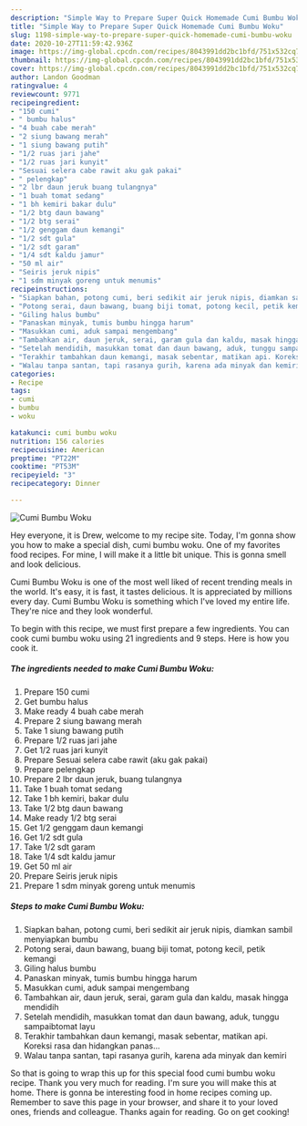 ```yaml
---
description: "Simple Way to Prepare Super Quick Homemade Cumi Bumbu Woku"
title: "Simple Way to Prepare Super Quick Homemade Cumi Bumbu Woku"
slug: 1198-simple-way-to-prepare-super-quick-homemade-cumi-bumbu-woku
date: 2020-10-27T11:59:42.936Z
image: https://img-global.cpcdn.com/recipes/8043991dd2bc1bfd/751x532cq70/cumi-bumbu-woku-foto-resep-utama.jpg
thumbnail: https://img-global.cpcdn.com/recipes/8043991dd2bc1bfd/751x532cq70/cumi-bumbu-woku-foto-resep-utama.jpg
cover: https://img-global.cpcdn.com/recipes/8043991dd2bc1bfd/751x532cq70/cumi-bumbu-woku-foto-resep-utama.jpg
author: Landon Goodman
ratingvalue: 4
reviewcount: 9771
recipeingredient:
- "150 cumi"
- " bumbu halus"
- "4 buah cabe merah"
- "2 siung bawang merah"
- "1 siung bawang putih"
- "1/2 ruas jari jahe"
- "1/2 ruas jari kunyit"
- "Sesuai selera cabe rawit aku gak pakai"
- " pelengkap"
- "2 lbr daun jeruk buang tulangnya"
- "1 buah tomat sedang"
- "1 bh kemiri bakar dulu"
- "1/2 btg daun bawang"
- "1/2 btg serai"
- "1/2 genggam daun kemangi"
- "1/2 sdt gula"
- "1/2 sdt garam"
- "1/4 sdt kaldu jamur"
- "50 ml air"
- "Seiris jeruk nipis"
- "1 sdm minyak goreng untuk menumis"
recipeinstructions:
- "Siapkan bahan, potong cumi, beri sedikit air jeruk nipis, diamkan sambil menyiapkan bumbu"
- "Potong serai, daun bawang, buang biji tomat, potong kecil, petik kemangi"
- "Giling halus bumbu"
- "Panaskan minyak, tumis bumbu hingga harum"
- "Masukkan cumi, aduk sampai mengembang"
- "Tambahkan air, daun jeruk, serai, garam gula dan kaldu, masak hingga mendidih"
- "Setelah mendidih, masukkan tomat dan daun bawang, aduk, tunggu sampaibtomat layu"
- "Terakhir tambahkan daun kemangi, masak sebentar, matikan api. Koreksi rasa dan hidangkan panas..."
- "Walau tanpa santan, tapi rasanya gurih, karena ada minyak dan kemiri"
categories:
- Recipe
tags:
- cumi
- bumbu
- woku

katakunci: cumi bumbu woku 
nutrition: 156 calories
recipecuisine: American
preptime: "PT22M"
cooktime: "PT53M"
recipeyield: "3"
recipecategory: Dinner

---
```



![Cumi Bumbu Woku](https://img-global.cpcdn.com/recipes/8043991dd2bc1bfd/751x532cq70/cumi-bumbu-woku-foto-resep-utama.jpg)

Hey everyone, it is Drew, welcome to my recipe site. Today, I'm gonna show you how to make a special dish, cumi bumbu woku. One of my favorites food recipes. For mine, I will make it a little bit unique. This is gonna smell and look delicious.



Cumi Bumbu Woku is one of the most well liked of recent trending meals in the world. It's easy, it is fast, it tastes delicious. It is appreciated by millions every day. Cumi Bumbu Woku is something which I've loved my entire life. They're nice and they look wonderful.


To begin with this recipe, we must first prepare a few ingredients. You can cook cumi bumbu woku using 21 ingredients and 9 steps. Here is how you cook it.

<!--inarticleads1-->

##### The ingredients needed to make Cumi Bumbu Woku:

1. Prepare 150 cumi
1. Get  bumbu halus
1. Make ready 4 buah cabe merah
1. Prepare 2 siung bawang merah
1. Take 1 siung bawang putih
1. Prepare 1/2 ruas jari jahe
1. Get 1/2 ruas jari kunyit
1. Prepare Sesuai selera cabe rawit (aku gak pakai)
1. Prepare  pelengkap
1. Prepare 2 lbr daun jeruk, buang tulangnya
1. Take 1 buah tomat sedang
1. Take 1 bh kemiri, bakar dulu
1. Take 1/2 btg daun bawang
1. Make ready 1/2 btg serai
1. Get 1/2 genggam daun kemangi
1. Get 1/2 sdt gula
1. Take 1/2 sdt garam
1. Take 1/4 sdt kaldu jamur
1. Get 50 ml air
1. Prepare Seiris jeruk nipis
1. Prepare 1 sdm minyak goreng untuk menumis




<!--inarticleads2-->

##### Steps to make Cumi Bumbu Woku:

1. Siapkan bahan, potong cumi, beri sedikit air jeruk nipis, diamkan sambil menyiapkan bumbu
1. Potong serai, daun bawang, buang biji tomat, potong kecil, petik kemangi
1. Giling halus bumbu
1. Panaskan minyak, tumis bumbu hingga harum
1. Masukkan cumi, aduk sampai mengembang
1. Tambahkan air, daun jeruk, serai, garam gula dan kaldu, masak hingga mendidih
1. Setelah mendidih, masukkan tomat dan daun bawang, aduk, tunggu sampaibtomat layu
1. Terakhir tambahkan daun kemangi, masak sebentar, matikan api. Koreksi rasa dan hidangkan panas...
1. Walau tanpa santan, tapi rasanya gurih, karena ada minyak dan kemiri




So that is going to wrap this up for this special food cumi bumbu woku recipe. Thank you very much for reading. I'm sure you will make this at home. There is gonna be interesting food in home recipes coming up. Remember to save this page in your browser, and share it to your loved ones, friends and colleague. Thanks again for reading. Go on get cooking!
